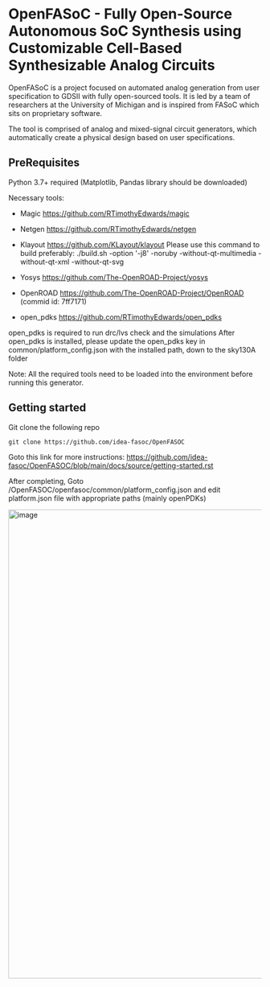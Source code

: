 # OpenFASoC - Fully Open-Source Autonomous SoC Synthesis using Customizable Cell-Based Synthesizable Analog Circuits

OpenFASoC is a project focused on automated analog generation from user specification to GDSII with fully open-sourced tools. It is led by a team of researchers at the University of Michigan and is inspired from FASoC which sits on proprietary software.

The tool is comprised of analog and mixed-signal circuit generators, which automatically create a physical design based on user specifications.

## PreRequisites
Python 3.7+ required (Matplotlib, Pandas library should be downloaded)

Necessary tools:

- Magic https://github.com/RTimothyEdwards/magic

- Netgen https://github.com/RTimothyEdwards/netgen

- Klayout https://github.com/KLayout/klayout Please use this command to build preferably: ./build.sh -option '-j8' -noruby -without-qt-multimedia -without-qt-xml -without-qt-svg

- Yosys https://github.com/The-OpenROAD-Project/yosys

- OpenROAD https://github.com/The-OpenROAD-Project/OpenROAD (commid id: 7ff7171)

- open_pdks https://github.com/RTimothyEdwards/open_pdks

open_pdks is required to run drc/lvs check and the simulations
After open_pdks is installed, please update the open_pdks key in common/platform_config.json with the installed path, down to the sky130A folder

Note: All the required tools need to be loaded into the environment before running this generator.

## Getting started
Git clone the following repo
```
git clone https://github.com/idea-fasoc/OpenFASOC
```
Goto this link for more instructions:
https://github.com/idea-fasoc/OpenFASOC/blob/main/docs/source/getting-started.rst

After completing, Goto /OpenFASOC/openfasoc/common/platform_config.json and edit platform.json file with appropriate paths (mainly openPDKs)

<img width="932" alt="image" src="https://user-images.githubusercontent.com/110079648/199405587-0e23fb3b-b420-4992-9e9b-2708a784b886.png">


